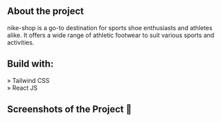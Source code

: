 <h2>About the project</h2>

nike-shop is a go-to destination for sports shoe enthusiasts and athletes alike. It offers a wide range of athletic footwear to suit various sports and activities.

<h2>Build with:</h2>

» Tailwind CSS <br/>
» React JS

<h2>Screenshots of the Project 📸</h2>
<br>


